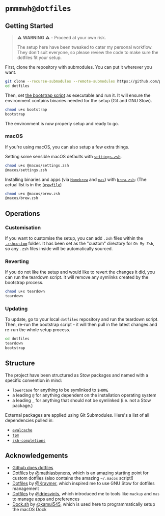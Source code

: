 # `pmmmwh@dotfiles`

## Getting Started

> ⚠️ **WARNING** ⚠️ - Proceed at your own risk.
>
> The setup here have been tweaked to cater my personal workflow.
> They don't suit everyone, so please review the code to make sure the dotfiles fit your setup.

First, clone the repository with submodules. You can put it wherever you want.

```sh
git clone --recurse-submodules --remote-submodules https://github.com/pmmmwh/dotfiles.git
cd dotfiles
```

Then, set [the bootstrap script](./bootstrap) as executable and run it.
It will ensure the environment contains binaries needed for the setup (Git and GNU Stow).

```sh
chmod u+x bootstrap
bootstrap
```

The environment is now properly setup and ready to go.

### macOS

If you're using macOS, you can also setup a few extra things.

Setting some sensible macOS defaults with [`settings.zsh`](./@macos/settings.zsh).

```sh
chmod u+x @macos/settings.zsh
@macos/settings.zsh
```

Installing binaries and apps (via [`Homebrew`](https://brew.sh) and [`mas`](https://github.com/mas-cli/mas)) with [`brew.zsh`](./@macos/brew.zsh):
(The actual list is in the [`Brewfile`](./@macos/Brewfile))

```sh
chmod u+x @macos/brew.zsh
@macos/brew.zsh
```

## Operations

### Customisation

If you want to customise the setup, you can add `.zsh` files within the [`.zshcustom`](./zsh/.zshcustom) folder.
It has been set as the "custom" directory for `Oh My Zsh`, so any `.zsh` files inside will be automatically sourced.

### Reverting

If you do not like the setup and would like to revert the changes it did, you can run the teardown script.
It will remove any symlinks created by the bootstrap process.

```sh
chmod u+x teardown
teardown
```

### Updating

To update, go to your local `dotfiles` repository and run the teardown script.
Then, re-run the bootstrap script -
it will then pull in the latest changes and re-run the whole setup process.

```sh
cd dotfiles
teardown
bootstrap
```

## Structure

The project have been structured as Stow packages and named with a specific convention in mind:

- `lowercase` for anything to be symlinked to `$HOME`
- a leading `@` for anything dependent on the installation operating system
- a leading `_` for anything that should not be symlinked (i.e. not a Stow package.)

External packages are applied using Git Submodules.
Here's a list of all dependencies pulled in:

- [`evalcache`](https://github.com/mroth/evalcache)
- [`tpm`](https://github.com/tmux-plugins/tpm)
- [`zsh-completions`](https://github.com/zsh-users/zsh-completions)

## Acknowledgements

- [Github does dotfiles](https://dotfiles.github.io)
- [Dotfiles](https://github.com/mathiasbynens/dotfiles) by [@mathiasbynens](https://github.com/mathiasbynens),
  which is an amazing starting point for custom dotfiles
  (also contains the amazing `~/.macos` script!)
- [Dotfiles](https://github.com/Kraymer/F-dotfiles) by [@Kraymer](https://github.com/Kraymer),
  which inspired me to use GNU Stow for dotfiles management
- [Dotfiles](https://github.com/driesvints/dotfiles) by [@driesvints](https://github.com/driesvints),
  which introduced me to tools like `mackup` and `mas` to manage apps and preferences
- [Dock.sh](https://gist.github.com/kamui545/c810eccf6281b33a53e094484247f5e8) by [@kamui545](https://github.com/kamui545),
  which is used here to programmatically setup the macOS Dock
